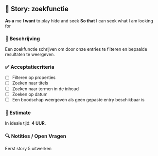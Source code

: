 ## 🧩 Story: zoekfunctie

**As a** me
**I want** to play hide and seek
**So that** I can seek what I am looking for

### 📝 Beschrijving

Een zoekfunctie schrijven om door onze entries te filteren en bepaalde resultaten te weergeven.

### ✅ Acceptatiecriteria

* [ ] Filteren op properties
* [ ] Zoeken naar titels
* [ ] Zoeken naar termen in de inhoud
* [ ] Zoeken op datum
* [ ] Een boodschap weergeven als geen gepaste entry beschikbaar is

### 🧮 Estimate
In ideale tijd: **4 UUR**.

### 🔍 Notities / Open Vragen

Eerst story 5 uitwerken
